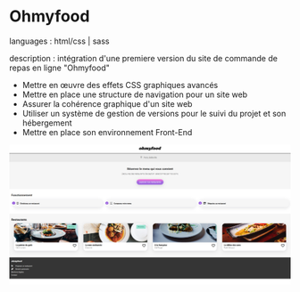 # Ohmyfood

languages : html/css | sass

description : intégration d'une premiere version du site  de commande de repas en ligne "Ohmyfood"

- Mettre en œuvre des effets CSS graphiques avancés
- Mettre en place une structure de navigation pour un site web
- Assurer la cohérence graphique d'un site web
- Utiliser un système de gestion de versions pour le suivi du projet et son hébergement
- Mettre en place son environnement Front-End

![maquettes mobile](img/other/projet-ohmyfood-image-1.png)
